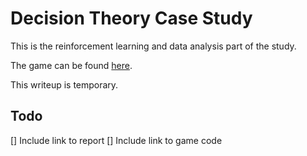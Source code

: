 # Decision Theory Case Study

This is the reinforcement learning and data analysis part of the study.

The game can be found [here](http://yustynn.tech/dt/game/part2).

This writeup is temporary.

## Todo
[] Include link to report
[] Include link to game code
